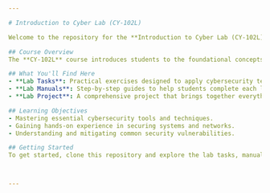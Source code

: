 ```yaml
---

# Introduction to Cyber Lab (CY-102L)

Welcome to the repository for the **Introduction to Cyber Lab (CY-102L)** course. This repository contains all the essential content and resources associated with the course, including lab tasks, lab manuals, and the lab project.

## Course Overview
The **CY-102L** course introduces students to the foundational concepts of cybersecurity with a focus on hands-on lab work. The course covers topics such as network security, ethical hacking, cryptography, and system vulnerabilities, providing practical experience in identifying and mitigating security risks.

## What You'll Find Here
- **Lab Tasks**: Practical exercises designed to apply cybersecurity techniques in real-world scenarios.
- **Lab Manuals**: Step-by-step guides to help students complete each lab task and understand the underlying concepts.
- **Lab Project**: A comprehensive project that brings together everything learned throughout the course, applying various cybersecurity principles.

## Learning Objectives
- Mastering essential cybersecurity tools and techniques.
- Gaining hands-on experience in securing systems and networks.
- Understanding and mitigating common security vulnerabilities.

## Getting Started
To get started, clone this repository and explore the lab tasks, manuals, and project. 



---
```

